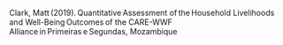 Clark, Matt (2019). Quantitative Assessment of the Household Livelihoods and Well-Being Outcomes of the CARE-WWF Alliance in Primeiras e Segundas, Mozambique
